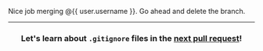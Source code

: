 Nice job merging @{{ user.username }}. Go ahead and delete the branch.

<hr>
<h3 align="center">Let's learn about <code>.gitignore</code> files in the <a href="{{ url }}">next pull request</a>!</h3>
